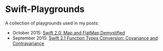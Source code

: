 # Swift-Playgrounds

A collection of playgrounds used in my posts:

* October 2015: [Swift 2.0: Map and FlatMap Demystified](http://www.uraimo.com/2015/10/07/Swift2-map-flatmap-demystified/)
* September 2015: [Swift 2.1 Function Types Conversion: Covariance and Contravariance](http://www.uraimo.com/2015/09/29/Swift2.1-Function-Types-Conversion-Covariance-Contravariance/)
